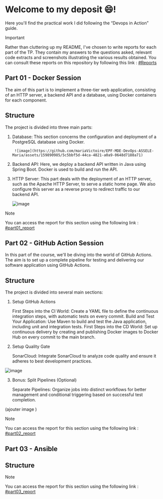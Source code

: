 # Welcome to my deposit 😄!

Here you'll find the practical work I did following the “Devops in Action” guide.

> [!IMPORTANT]
> Rather than cluttering up my README, I've chosen to write reports for each part of the TP. They contain my answers to the questions asked, relevant code extracts and screenshots illustrating the various results obtained. You can consult these reports on this repository by following this link : [#Reports](https://github.com/mariaVictoire/EPF-MDE-DevOps-ASSELE-Maria/tree/main/Reports_TP)


## Part 01 - Docker Session

The aim of this part is to implement a three-tier web application, consisting of an HTTP server, a backend API and a database, using Docker containers for each component.

## Structure

The project is divided into three main parts:

1. Database: This section concerns the configuration and deployment of a PostgreSQL database using Docker.

        ![image](https://github.com/mariaVictoire/EPF-MDE-DevOps-ASSELE-Maria/assets/159890985/5c5bbf5d-44ca-4821-a0a9-0648d7188a71)


3. Backend API: Here, we deploy a backend API written in Java using Spring Boot. Docker is used to build and run the API.

5. HTTP Server: This part deals with the deployment of an HTTP server, such as the Apache HTTP Server, to serve a static home page. We also configure this server as a reverse proxy to redirect traffic to our backend API.

   ![image](https://github.com/mariaVictoire/EPF-MDE-DevOps-ASSELE-Maria/assets/159890985/c62d0cdd-78aa-4521-9e1f-62c2202272dc)


> [!NOTE]
> You can access the report for this section using the following link : [#part01_report](https://github.com/mariaVictoire/EPF-MDE-DevOps-ASSELE-Maria/blob/main/Reports_TP/part01_report.pdf)


## Part 02 - GitHub Action Session

In this part of the course, we'll be diving into the world of GitHub Actions. The aim is to set up a complete pipeline for testing and delivering our software application using GitHub Actions.

## Structure

The project is divided into several main sections:

1. Setup GitHub Actions

    First Steps into the CI World: Create a YAML file to define the continuous integration steps, with automatic tests on every commit.
    Build and Test Your Application: Use Maven to build and test the Java application, including unit and integration tests.
    First Steps into the CD World: Set up continuous delivery by creating and publishing Docker images to Docker Hub on every commit to the main branch.

2. Setup Quality Gate

    SonarCloud: Integrate SonarCloud to analyze code quality and ensure it adheres to best development practices.

 
![image](https://github.com/mariaVictoire/EPF-MDE-DevOps-ASSELE-Maria/assets/159890985/4c2d0fad-762f-4d9f-86c3-de5ff1ce2515)



3. Bonus: Split Pipelines (Optional)

    Separate Pipelines: Organize jobs into distinct workflows for better management and conditional triggering based on successful test completion.

 (ajouter image )

> [!NOTE]
> You can access the report for this section using the following link : [#part02_report](https://github.com/mariaVictoire/EPF-MDE-DevOps-ASSELE-Maria/blob/main/Reports_TP/part02_report.pdf)


## Part 03 - Ansible

## Structure


> [!NOTE]
> You can access the report for this section using the following link : [#part03_report](https://github.com/mariaVictoire/EPF-MDE-DevOps-ASSELE-Maria/blob/main/Reports_TP/part03_report.pdf)

